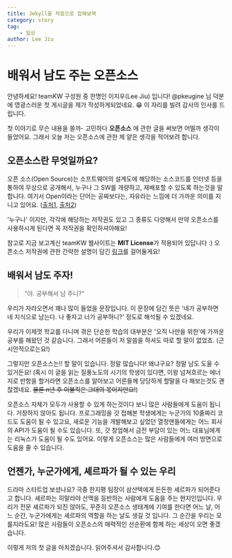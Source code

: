 ```yaml
---
title: Jekyll을 처음으로 접해보며
category: story
tag: 
    - 일상
author: Lee Jiu
---
```


# 배워서 남도 주는 오픈소스



안녕하세요! teamKW 구성원 중 한명인 이지우(Lee Jiu) 입니다!  @pkeugine 님 덕분에 영광스러운 첫 게시글을 제가 작성하게되었네요. 😁 이 자리를 빌려 감사의 인사를 드립니다.

첫 이야기로 무슨 내용을 쓸까- 고민하다 **오픈소스** 에 관한 글을 써보면 어떨까 생각이 들었어요. 그래서 오늘 저는 오픈소스에 관한 제 얕은 생각을 적어보려 합니다. 



## 오픈소스란 무엇일까요? 

오픈 소스(Open Source)는 소프트웨어의 설계도에 해당하는 소스코드를 인터넷 등을 통하여 무상으로 공개해서, 누구나 그 SW를 개량하고, 재배포할 수 있도록 하는것을 말합니다. 여기서 Open이라는 단어는 공짜보다는, 자유라는 느낌에 더 가까운 의미를 지니고 있어요. ([출처1](https://terms.naver.com/entry.nhn?docId=1228317&cid=40942&categoryId=32837), [출처2](https://www.oss.kr/oss_faq))

'누구나' 이지만, 각각에 해당하는 저작권도 있고 그 종류도 다양해서 만약 오픈소스를 사용하시게 된다면 꼭 저작권을 확인하셔야해요!

참고로 지금 보고계신 teamKW 웹사이트는 **MIT License**가 적용되어 있답니다 :)  오픈소스 저작권에 관한 간략한 설명이 담긴 [링크](https://www.oss.kr/oss_license)를 걸어둘게요!



## 배워서 남도 주자!

> "야. 공부해서 남 주니?" 

우리가 자라오면서 꽤나 많이 들었을 문장입니다. 이 문장에 담긴 뜻은 '네가 공부하면 네 지식으로 남는다. 나 좋자고 너가 공부하니?' 정도로 해석될 수 있겠네요. 

우리가 이제껏 학교를 다니며 겪은 단순한 학습의 대부분은 '오직 나만을 위한'에 가까운 공부를 해왔던 것 같습니다.  그래서 어른들이 저 말씀을 하셔도 따로 할 말이 없었죠. (근시안적으로는요!) 

그렇지만 오픈소스는!! 할 말이 있습니다.  정말 많습니다! 왜냐구요?  정말 남도 도울 수 있거든요! (혹시 이 글을 읽는 질풍노도의 시기의 학생이 있다면, 이왕 넘쳐흐르는 에너지로 반항을 할거라면 오픈소스를 알아보고 어른들께 당당하게 할말을 다 해보는것도 괜찮겠네요. ~~물론 n년 후 이불킥은 그대의 몫이지만요!~~)

 오픈소스 자체가 모두가 사용할 수 있게 하는것이다 보니 많은 사람들에게 도움이 됩니다. 거창하지 않아도 됩니다. 프로그래밍을 갓 접해본 학생에게는 누군가의 10줄짜리 코드도 도움이 될 수 있고요, 새로운 기능을 개발해보고 싶었던 열정맨들에게는 어느 회사의 API가 도움이 될 수도 있습니다. 또, 갓 창업해서 금전 부담이 있는 어느 대표님에게는 리눅스가 도움이 될 수도 있어요. 이렇게 오픈소스는 많은 사람들에게 여러 방면으로 도움을 줄 수 있습니다.



## 언젠가, 누군가에게, 셰르파가 될 수 있는 우리

드라마 스타트업 보셨나요? 극중 한지평 팀장이 삼산텍에게 든든한 셰르파가 되어준다고 합니다. 셰르파는 히말라야 산맥을 등반하는 사람에게 도움을 주는 현지인입니다. 우리가 전문 셰르파가 되진 않아도, 꾸준히 오픈소스 생태계에 기여를 한다면 어느 날, 어느 순간, 누군가에게는 셰르파의 역할을 하는 날도 생길 것 입니다. 그 순간을 우리는 모를지라도요! 많은 사람들이 오픈소스의 매력적인 선순환에 함께 하는 세상이 오면 좋겠습니다.



이렇게 저의 첫 글을 마치겠습니다. 읽어주셔서 감사합니다.😊
